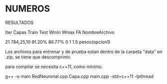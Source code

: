 # NUMEROS

RESULTADOS

Iter Capas     Train    Test   Wmin Wmax FA NombreArchivo

21	784,25,10	91.20%	86.77%	0	1	1.5	pesos(opcion1)

Los archivos para entrenar y de prueba estan dentro de la carpeta "data" en .zip, se tiene que descomprimir. 

para compilar se necesita c++11, como mínimo.

g++ -o main RedNeuronal.cpp Capa.cpp main.cpp -std=c++11 -lpthread
